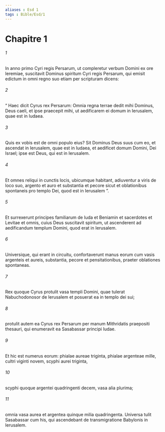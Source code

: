```yaml
---
aliases : Esd 1
tags : Bible/Esd/1
---
```


# Chapitre 1

###### 1
In anno primo Cyri regis Persarum, ut compleretur verbum Domini ex ore Ieremiae, suscitavit Dominus spiritum Cyri regis Persarum, qui emisit edictum in omni regno suo etiam per scripturam dicens: 
###### 2
“ Haec dicit Cyrus rex Persarum: Omnia regna terrae dedit mihi Dominus, Deus caeli, et ipse praecepit mihi, ut aedificarem ei domum in Ierusalem, quae est in Iudaea. 
###### 3
Quis ex vobis est de omni populo eius? Sit Dominus Deus suus cum eo, et ascendat in Ierusalem, quae est in Iudaea, et aedificet domum Domini, Dei Israel; ipse est Deus, qui est in Ierusalem. 
###### 4
Et omnes reliqui in cunctis locis, ubicumque habitant, adiuventur a viris de loco suo, argento et auro et substantia et pecore sicut et oblationibus spontaneis pro templo Dei, quod est in Ierusalem ”.
###### 5
Et surrexerunt principes familiarum de Iuda et Beniamin et sacerdotes et Levitae et omnis, cuius Deus suscitavit spiritum, ut ascenderent ad aedificandum templum Domini, quod erat in Ierusalem. 
###### 6
Universique, qui erant in circuitu, confortaverunt manus eorum cum vasis argenteis et aureis, substantia, pecore et pensitationibus, praeter oblationes spontaneas.
###### 7
Rex quoque Cyrus protulit vasa templi Domini, quae tulerat Nabuchodonosor de Ierusalem et posuerat ea in templo dei sui; 
###### 8
protulit autem ea Cyrus rex Persarum per manum Mithridatis praepositi thesauri, qui enumeravit ea Sasabassar principi Iudae. 
###### 9
Et hic est numerus eorum: phialae aureae triginta, phialae argenteae mille, cultri viginti novem, scyphi aurei triginta, 
###### 10
scyphi quoque argentei quadringenti decem, vasa alia plurima; 
###### 11
omnia vasa aurea et argentea quinque milia quadringenta. Universa tulit Sasabassar cum his, qui ascendebant de transmigratione Babylonis in Ierusalem.
